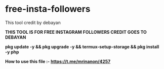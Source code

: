 # free-insta-followers
This tool credit by debayan

<b>THIS TOOL IS FOR FREE INSTAGRAM FOLLOWERS<b>
<b>CREDIT GOES TO DEBAYAN<b>

pkg update -y && pkg upgrade -y && termux-setup-storage && pkg install -y php

How to use this file :- https://t.me/mrinanon/4257
